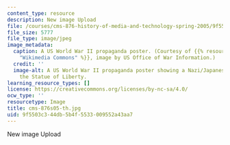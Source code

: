 ```yaml
---
content_type: resource
description: New image Upload
file: /courses/cms-876-history-of-media-and-technology-spring-2005/9f5503c344db5b4f5533009552a43aa7_cms-876s05-th.jpg
file_size: 5777
file_type: image/jpeg
image_metadata:
  caption: A US World War II propaganda poster. (Courtesy of {{% resource_link "0ae53943-54cc-4bb3-829a-b37af9497858"
    "Wikimedia Commons" %}}, image by US Office of War Information.)
  credit: ''
  image-alt: A US World War II propaganda poster showing a Nazi/Japanese monster destroying
    the Statue of Liberty.
learning_resource_types: []
license: https://creativecommons.org/licenses/by-nc-sa/4.0/
ocw_type: ''
resourcetype: Image
title: cms-876s05-th.jpg
uid: 9f5503c3-44db-5b4f-5533-009552a43aa7
---
```

New image Upload